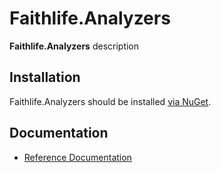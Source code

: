 # Faithlife.Analyzers

**Faithlife.Analyzers** description

## Installation

Faithlife.Analyzers should be installed [via NuGet](https://www.nuget.org/packages/Faithlife.Analyzers).

## Documentation

* [Reference Documentation](Faithlife.Analyzers.md)

